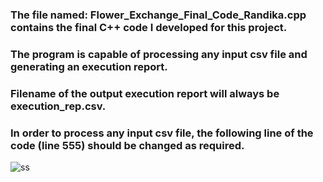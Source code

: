 ### The file named: Flower_Exchange_Final_Code_Randika.cpp contains the final C++ code I developed for this project.

### The program is capable of processing any input csv file and generating an execution report.
### Filename of the output execution report will always be execution_rep.csv.
### In order to process any input csv file, the following line of the code (line 555) should be changed as required.


![ss](https://github.com/randika-perera/Flower-Exchange-Project/assets/129817316/bd49dff9-5ca1-43cf-ae51-c1174c9a4169)
